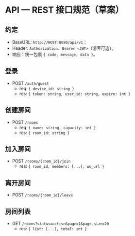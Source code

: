 # API — REST 接口规范（草案）

## 约定
- BaseURL: `http://HOST:8080/api/v1`；
- Header: `Authorization: Bearer <JWT>`（游客可选）。
- 响应：统一包裹 `{ code, message, data }`。

## 登录
- POST `/auth/guest`
  - req: `{ device_id: string }`
  - res: `{ token: string, user_id: string, expire: int }`

## 创建房间
- POST `/rooms`
  - req: `{ name: string, capacity: int }`
  - res: `{ room_id: string }`

## 加入房间
- POST `/rooms/{room_id}/join`
  - res: `{ room_id, members: [...], ws_url }`

## 离开房间
- POST `/rooms/{room_id}/leave`

## 房间列表
- GET `/rooms?status=active&page=1&page_size=20`
  - res: `{ list: [...], total: int }`
